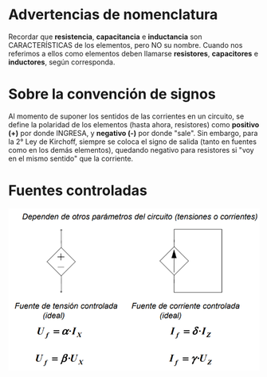 # Advertencias de nomenclatura
Recordar que **resistencia**, **capacitancia** e **inductancia** son CARACTERÍSTICAS de los elementos, pero NO su nombre. 
Cuando nos referimos a ellos como elementos deben llamarse **resistores**, **capacitores** e **inductores**, según corresponda.


# Sobre la convención de signos
Al momento de suponer los sentidos de las corrientes en un circuito, se define la polaridad de los elementos (hasta ahora, resistores) como **positivo (+)** por donde INGRESA, y **negativo (-)** por donde "sale". 
Sin embargo, para la 2° Ley de Kirchoff, siempre se coloca el signo de salida (tanto en fuentes como en los demás elementos), quedando negativo para resistores si "voy en el mismo sentido" que la corriente.


# Fuentes controladas
![Alt text](/eye/01/fuentes-controladas.png?raw=true)
